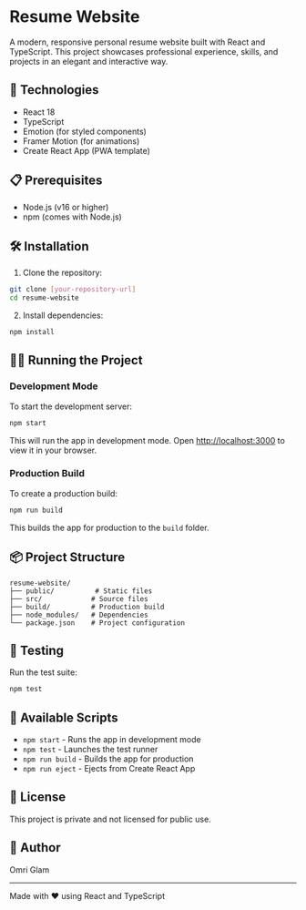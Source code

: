 # Resume Website

A modern, responsive personal resume website built with React and TypeScript. This project showcases professional experience, skills, and projects in an elegant and interactive way.

## 🚀 Technologies

- React 18
- TypeScript
- Emotion (for styled components)
- Framer Motion (for animations)
- Create React App (PWA template)

## 📋 Prerequisites

- Node.js (v16 or higher)
- npm (comes with Node.js)

## 🛠️ Installation

1. Clone the repository:
```bash
git clone [your-repository-url]
cd resume-website
```

2. Install dependencies:
```bash
npm install
```

## 🏃‍♂️ Running the Project

### Development Mode
To start the development server:
```bash
npm start
```
This will run the app in development mode. Open [http://localhost:3000](http://localhost:3000) to view it in your browser.

### Production Build
To create a production build:
```bash
npm run build
```
This builds the app for production to the `build` folder.

## 📦 Project Structure

```
resume-website/
├── public/          # Static files
├── src/            # Source files
├── build/          # Production build
├── node_modules/   # Dependencies
└── package.json    # Project configuration
```

## 🧪 Testing

Run the test suite:
```bash
npm test
```

## 🔧 Available Scripts

- `npm start` - Runs the app in development mode
- `npm test` - Launches the test runner
- `npm run build` - Builds the app for production
- `npm run eject` - Ejects from Create React App

## 📝 License

This project is private and not licensed for public use.

## 👤 Author

Omri Glam

---

Made with ❤️ using React and TypeScript 
